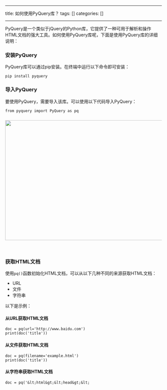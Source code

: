 
--- 
title:  如何使用PyQuery库？ 
tags: []
categories: [] 

---
PyQuery是一个类似于jQuery的Python库，它提供了一种可用于解析和操作HTML文档的强大工具。如何使用PyQuery库呢，下面是使用PyQuery库的详细说明：

### 安装PyQuery

PyQuery库可以通过pip安装。在终端中运行以下命令即可安装：

```
pip install pyquery

```

### 导入PyQuery

要使用PyQuery，需要导入该库。可以使用以下代码导入PyQuery：

```
from pyquery import PyQuery as pq

```

### <img alt="" height="387" src="https://img-blog.csdnimg.cn/6b6404be4a934d46afee4f9512dca201.png" width="576">

 

### 获取HTML文档

使用`pq()`函数初始化HTML文档，可以从以下几种不同的来源获取HTML文档：

 - URL
 - 文件
 - 字符串

以下是示例：

#### 从URL获取HTML文档

```
doc = pq(url='http://www.baidu.com')
print(doc('title'))

```

#### 从文件获取HTML文档

```
doc = pq(filename='example.html')
print(doc('title'))

```

#### 从字符串获取HTML文档

```
doc = pq('&lt;html&gt;&lt;head&gt;&lt;
```
